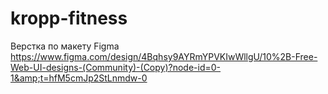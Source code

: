 # kropp-fitness
Верстка по макету Figma https://www.figma.com/design/4Bqhsy9AYRmYPVKIwWllgU/10%2B-Free-Web-UI-designs-(Community)-(Copy)?node-id=0-1&amp;t=hfM5cmJp2StLnmdw-0
